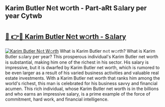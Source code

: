 ## Karim Butler N𝚎t w𝚘rth - Part-aRt S𝚊lary per year Cytwb

# <h2><a href="http://gc1raj.nevu.top/?p=Karim+Butler">🔗 👉🔴 Karim Butler N𝚎t w𝚘rth - S𝚊lary</a></h2>

[![Karim Butler N𝚎t W𝚘rth](https://i.imgur.com/Oavwk0R.jpeg)](http://gc1raj.nevu.top/?p=Karim+Butler)
What is Karim Butler n𝚎t w𝚘rth? What is Karim Butler s𝚊lary per year?
This prosperous individual's Karim Butler net worth is substantial, making him one of the richest in his sector. His salary is impressive, but it is dwarfed by Karim Butler net worth, which is rumored to be even larger as a result of his varied business activities and valuable real estate investments. With a Karim Butler net worth that ranks him among the world's richest, this man is celebrated for his business savvy and financial acumen. This rich individual, whose Karim Butler net worth is in the billions and who earns an impressive salary, is a prime example of the force of commitment, hard work, and financial intelligence.
